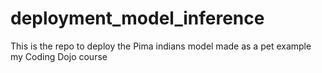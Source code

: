 # deployment_model_inference
This is the repo to deploy the Pima indians model made as a pet example my Coding Dojo course
